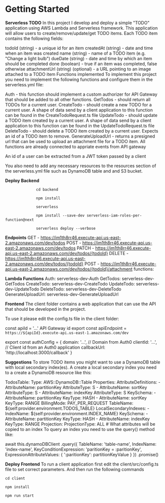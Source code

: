 # Getting Started

**Serverless TODO**
In this project I develop and deploy a simple "TODO" application using AWS Lambda and Serverless framework. This application will allow users to create/remove/update/get TODO items. Each TODO item contains the following fields:

todoId (string) - a unique id for an item
createdAt (string) - date and time when an item was created
name (string) - name of a TODO item (e.g. "Change a light bulb")
dueDate (string) - date and time by which an item should be completed
done (boolean) - true if an item was completed, false otherwise
attachmentUrl (string) (optional) - a URL pointing to an image attached to a TODO item
Functions implemented
To implement this project you need to implement the following functions and configure them in the serverless.yml file:

Auth - this function should implement a custom authorizer for API Gateway that should be added to all other functions.
GetTodos - should return all TODOs for a current user.
CreateTodo - should create a new TODO for a current user. A shape of data send by a client application to this function can be found in the CreateTodoRequest.ts file
UpdateTodo - should update a TODO item created by a current user. A shape of data send by a client application to this function can be found in the UpdateTodoRequest.ts file
DeleteTodo - should delete a TODO item created by a current user. Expects an id of a TODO item to remove.
GenerateUploadUrl - returns a presigned url that can be used to upload an attachment file for a TODO item.
All functions are already connected to appriate events from API gateway

An id of a user can be extracted from a JWT token passed by a client

You also need to add any necessary resources to the resources section of the serverless.yml file such as DynamoDB table and and S3 bucket.

**Deploy Backend**
```
              cd backend
```
```
              npm install
```
```
              serverless
```
```
              npm install --save-dev serverless-iam-roles-per-function@next 
```
```
              serverless deploy --verbose
```
**Endpoints**
GET - https://im1th8rr46.execute-api.us-east-2.amazonaws.com/dev/todos
POST - https://im1th8rr46.execute-api.us-east-2.amazonaws.com/dev/todos
PATCH - https://im1th8rr46.execute-api.us-east-2.amazonaws.com/dev/todos/{todoId}
DELETE - https://im1th8rr46.execute-api.us-east-2.amazonaws.com/dev/todos/{todoId}
POST - https://im1th8rr46.execute-api.us-east-2.amazonaws.com/dev/todos/{todoId}/attachment
functions:

**Lambda Functions**
Auth: serverless-dev-Auth
GetTodos: serverless-dev-GetTodos
CreateTodo: serverless-dev-CreateTodo
UpdateTodo: serverless-dev-UpdateTodo
DeleteTodo: serverless-dev-DeleteTodo
GenerateUploadUrl: serverless-dev-GenerateUploadUrl

**Frontend**
The client folder contains a web application that can use the API that should be developed in the project.

To use it please edit the config.ts file in the client folder:

const apiId = '...' API Gateway id
export const apiEndpoint = `https://${apiId}.execute-api.us-east-1.amazonaws.com/dev`

export const authConfig = {
  domain: '...',    // Domain from Auth0
  clientId: '...',  // Client id from an Auth0 application
  callbackUrl: 'http://localhost:3000/callback'
}

**Suggestions**
To store TODO items you might want to use a DynamoDB table with local secondary index(es). A create a local secondary index you need to a create a DynamoDB resource like this:

TodosTable:
  Type: AWS::DynamoDB::Table
  Properties:
    AttributeDefinitions:
      - AttributeName: partitionKey
        AttributeType: S
      - AttributeName: sortKey
        AttributeType: S
      - AttributeName: indexKey
        AttributeType: S
    KeySchema:
      - AttributeName: partitionKey
        KeyType: HASH
      - AttributeName: sortKey
        KeyType: RANGE
    BillingMode: PAY_PER_REQUEST
    TableName: ${self:provider.environment.TODOS_TABLE}
    LocalSecondaryIndexes:
      - IndexName: ${self:provider.environment.INDEX_NAME}
        KeySchema:
          - AttributeName: partitionKey
            KeyType: HASH
          - AttributeName: indexKey
            KeyType: RANGE
        Projection:
          ProjectionType: ALL # What attributes will be copied to an index
To query an index you need to use the query() method like:

await this.dynamoDBClient
  .query({
    TableName: 'table-name',
    IndexName: 'index-name',
    KeyConditionExpression: 'paritionKey = :paritionKey',
    ExpressionAttributeValues: {
      ':paritionKey': partitionKeyValue
    }
  })
  .promise()

**Deploy Frontend**
To run a client application first edit the client/src/config.ts file to set correct parameters. And then run the following commands
```
cd client
```
```
npm install
```
```
npm run start
```
